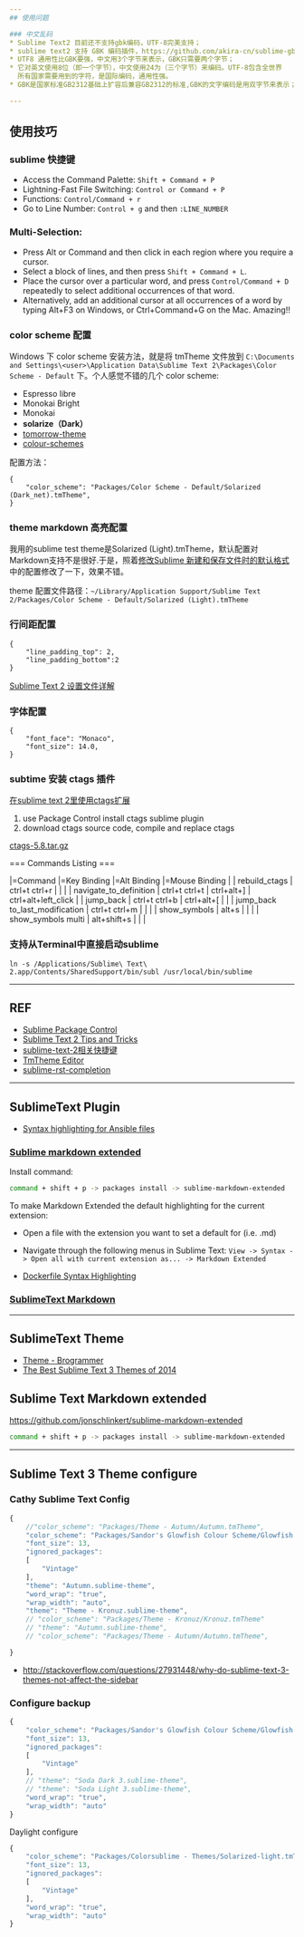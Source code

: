 ```yaml
---
## 使用问题

### 中文乱码
* Sublime Text2 目前还不支持gbk编码，UTF-8完美支持；
* sublime text2 支持 GBK 编码插件，https://github.com/akira-cn/sublime-gbk；
* UTF8 通用性比GBK要强，中文用3个字节来表示，GBK只需要两个字节；
* 它对英文使用8位（即一个字节），中文使用24为（三个字节）来编码。UTF-8包含全世界
  所有国家需要用到的字符，是国际编码，通用性强。
* GBK是国家标准GB2312基础上扩容后兼容GB2312的标准,GBK的文字编码是用双字节来表示；

---
```

## 使用技巧

### sublime 快捷键
* Access the Command Palette:    `Shift + Command + P`
* Lightning-Fast File Switching: `Control or Command + P`
* Functions:                     `Control/Command + r`
* Go to Line Number:             `Control + g` and then `:LINE_NUMBER`

### Multi-Selection:
* Press Alt or Command and then click in each region where you require a cursor.
* Select a block of lines, and then press `Shift + Command + L`.
* Place the cursor over a particular word, and press `Control/Command + D` repeatedly to select additional occurrences of that word.
* Alternatively, add an additional cursor at all occurrences of a word by typing Alt+F3 on Windows, or Ctrl+Command+G on the Mac. Amazing!! 

### color scheme 配置
Windows 下 color scheme 安装方法，就是将 tmTheme 文件放到 `C:\Documents and Settings\<user>\Application Data\Sublime Text 2\Packages\Color Scheme - Default` 下。个人感觉不错的几个 color scheme:

* Espresso libre
* Monokai Bright
* Monokai
* **solarize（Dark）**
* [tomorrow-theme](https://github.com/chriskempson/tomorrow-theme/tree/master/textmate)
* [colour-schemes](https://github.com/daylerees/colour-schemes)

配置方法：

    {
        "color_scheme": "Packages/Color Scheme - Default/Solarized (Dark_net).tmTheme",
    }

### theme markdown 高亮配置
我用的sublime test theme是Solarized (Light).tmTheme，默认配置对Markdown支持不是很好.于是，照着[修改Sublime 新建和保存文件时的默认格式](http://imwuyu.me/blog/sublime-assign-default-file-type-and-ext.html/)中的配置修改了一下，效果不错。

theme 配置文件路径：`~/Library/Application Support/Sublime Text 2/Packages/Color Scheme - Default/Solarized (Light).tmTheme`

### 行间距配置
    {
        "line_padding_top": 2,
        "line_padding_bottom":2
    }
[Sublime Text 2 设置文件详解](http://www.lupaworld.com/article-219857-1.html)

### 字体配置
    {
        "font_face": "Monaco",
        "font_size": 14.0,
    }

### subtime 安装 ctags 插件
[在sublime text 2里使用ctags扩展](http://www.leonzhang.com/2012/01/11/using-ctags-in-sublime-text-2/)

1. use Package Control install ctags sublime plugin
2. download ctags source code, compile and replace ctags

[ctags-5.8.tar.gz](http://prdownloads.sourceforge.net/ctags/ctags-5.8.tar.gz)

=== Commands Listing ===

|=Command                        |=Key Binding            |=Alt Binding       |=Mouse Binding       |
| rebuild_ctags                  | ctrl+t ctrl+r          |                   |                     |
| navigate_to_definition         | ctrl+t ctrl+t          | ctrl+alt+]        | ctrl+alt+left_click |
| jump_back                      | ctrl+t ctrl+b          | ctrl+alt+[        |                     |
| jump_back to_last_modification | ctrl+t ctrl+m          |                   |                     |
| show_symbols                   | alt+s                  |                   |                     |
| show_symbols multi             | alt+shift+s            |                   |                     |

### 支持从Terminal中直接启动sublime
    
    ln -s /Applications/Sublime\ Text\ 2.app/Contents/SharedSupport/bin/subl /usr/local/bin/sublime

---
## REF
* [Sublime Package Control](http://wbond.net/sublime_packages/package_control/installation)
* [Sublime Text 2 Tips and Tricks](http://net.tutsplus.com/tutorials/tools-and-tips/sublime-text-2-tips-and-tricks/comment-page-3/#comments)
* [sublime-text-2相关快捷键](http://www.cnblogs.com/rollenholt/archive/2012/07/30/2616089.html)
* [TmTheme Editor](http://tmtheme-editor.herokuapp.com/#/Solarized%20(dark))
* [sublime-rst-completion](https://github.com/dbousamra/sublime-rst-completion)


---

## SublimeText Plugin

* [Syntax highlighting for Ansible files](https://github.com/clifford-github/sublime-ansible)

### [Sublime markdown extended](https://github.com/jonschlinkert/sublime-markdown-extended)

Install command:

```bash
command + shift + p -> packages install -> sublime-markdown-extended
```

To make Markdown Extended the default highlighting for the current extension:

* Open a file with the extension you want to set a default for (i.e. .md)
* Navigate through the following menus in Sublime Text: `View -> Syntax -> Open all with current extension as... -> Markdown Extended`

* [Dockerfile Syntax Highlighting](https://packagecontrol.io/packages/Dockerfile%20Syntax%20Highlighting)

### [SublimeText Markdown](https://github.com/SublimeText-Markdown/MarkdownEditing)

---

## SublimeText Theme

* [Theme - Brogrammer](https://packagecontrol.io/packages/Theme%20-%20Brogrammer)
* [The Best Sublime Text 3 Themes of 2014](https://scotch.io/bar-talk/the-best-sublime-text-3-themes-of-2014)


##  Sublime Text Markdown extended

https://github.com/jonschlinkert/sublime-markdown-extended

```bash
command + shift + p -> packages install -> sublime-markdown-extended
```

---

## Sublime Text 3 Theme configure

### Cathy Sublime Text Config

```js
{
    //"color_scheme": "Packages/Theme - Autumn/Autumn.tmTheme",
    "color_scheme": "Packages/Sandor's Glowfish Colour Scheme/Glowfish.tmTheme",
    "font_size": 13,
    "ignored_packages":
    [
        "Vintage"
    ],
    "theme": "Autumn.sublime-theme",
    "word_wrap": "true",
    "wrap_width": "auto",
    "theme": "Theme - Kronuz.sublime-theme",
    // "color_scheme": "Packages/Theme - Kronuz/Kronuz.tmTheme"
    // "theme": "Autumn.sublime-theme",
    // "color_scheme": "Packages/Theme - Autumn/Autumn.tmTheme",

}
```

* http://stackoverflow.com/questions/27931448/why-do-sublime-text-3-themes-not-affect-the-sidebar

### Configure backup

```js
{
    "color_scheme": "Packages/Sandor's Glowfish Colour Scheme/Glowfish.tmTheme",
    "font_size": 13,
    "ignored_packages":
    [
        "Vintage"
    ],
    // "theme": "Soda Dark 3.sublime-theme",
    // "theme": "Soda Light 3.sublime-theme",
    "word_wrap": "true",
    "wrap_width": "auto"
}
```

Daylight configure

```js
{
    "color_scheme": "Packages/Colorsublime - Themes/Solarized-light.tmTheme",
    "font_size": 13,
    "ignored_packages":
    [
        "Vintage"
    ],
    "word_wrap": "true",
    "wrap_width": "auto"
}
```
